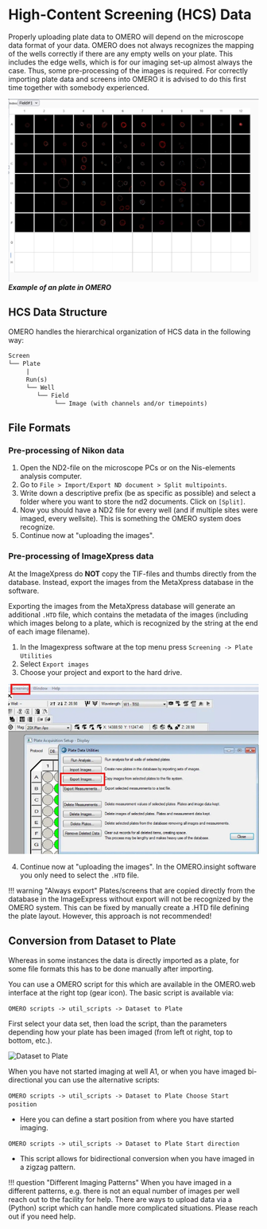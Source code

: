 # High-Content Screening (HCS) Data

Properly uploading plate data to OMERO will depend on the microscope data format of your data. OMERO does not always recognizes the mapping of the wells correctly if there are any empty wells on your plate. This includes the edge wells, which is for our imaging set-up almost always the case. 
Thus, some pre-processing of the images is required. For correctly importing plate data and screens into OMERO it is advised to do this first time together with somebody experienced.

![alt text](hcs-data/images/hcs-data_03.png)
***Example of an plate in OMERO***

## HCS Data Structure

OMERO handles the hierarchical organization of HCS data in the following way:
```
Screen
└── Plate
     |
     Run(s)
     └── Well
        └── Field
             └── Image (with channels and/or timepoints)
```

## File Formats
### Pre-processing of Nikon data

1.  Open the ND2-file on the microscope PCs or on the Nis-elements analysis computer.   
2.  Go to ```File > Import/Export ND document > Split multipoints```.   
3.  Write down a descriptive prefix (be as specific as possible) and select a folder where you want to store the nd2 documents. Click on ```[Split]```.   
4.  Now you should have a ND2 file for every well (and if multiple sites were imaged, every wellsite). This is something the OMERO system does recognize.   
5.  Continue now at "uploading the images".   

### Pre-processing of ImageXpress data

At the ImageXpress do **NOT** copy the TIF-files and thumbs directly from the database. Instead, export the images from the MetaXpress database in the software.

Exporting the images from the MetaXpress database will generate an additional ```.HTD``` file, which contains the metadata of the images (including which images belong to a plate, which is recognized by the string at the end of each image filename).

1. In the Imagexpress software at the top menu press ```Screening -> Plate Utilities```
2. Select ```Export images```
3. Choose your project and export to the hard drive.

![](hcs-data/images/hcs-data_01.png)

4)  Continue now at "uploading the images". In the OMERO.insight software you only need to select the ```.HTD``` file.

!!! warning "Always export"
    Plates/screens that are copied directly from the database in the ImageExpress without export will not be recognized by the OMERO system. This can be fixed by manually create a .HTD file defining the plate layout. However, this approach is not recommended!
   
## Conversion from Dataset to Plate
Whereas in some instances the data is directly imported as a plate, for some file formats this has to be done manually after importing.

You can use a OMERO script for this which are available in the OMERO.web interface at the right top (gear icon).
The basic script is available via:

``` OMERO scripts -> util_scripts -> Dataset to Plate ```

First select your data set, then load the script, than the parameters depending how your plate has been imaged (from left ot right, top to bottom, etc.). 

![Dataset to Plate](hcs-data/images/hcs-data_02.png)

When you have not started imaging at well A1, or when you have imaged bi-directional you can use the alternative scripts:
   
   ``` OMERO scripts -> util_scripts -> Dataset to Plate Choose Start position ```
   - Here you can define a start position from where you have started imaging.
  
   ``` OMERO scripts -> util_scripts -> Dataset to Plate Start direction ```
  - This script allows for bidirectional conversion when you have imaged in a zigzag pattern.

!!! question "Different Imaging Patterns"
    When you have imaged in a different patterns, e.g. there is not an equal number of images per well reach out to the facility for help. There are ways to upload data via a (Python) script which can handle more complicated situations. Please reach out if you need help.
